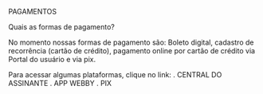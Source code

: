 PAGAMENTOS

Quais as formas de pagamento?

No momento nossas formas de pagamento são: Boleto digital, cadastro de recorrência (cartão de crédito), pagamento online por cartão de crédito via Portal do usuário e via pix.

Para acessar algumas plataformas, clique no link:
. CENTRAL DO ASSINANTE
. APP WEBBY
. PIX